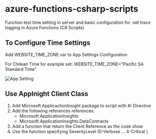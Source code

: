 # azure-functions-csharp-scripts


Function test time setting in server and basic configuration for .net trace logging in Azure Functions (C# Scripts)

## To Configure Time Settings

Add WEBSITE_TIME_ZONE var to App Settings Configuration

For Chilean Time for example set: 
WEBSITE_TIME_ZONE="Pacific SA Standard Time"

![App Setting](https://docs.microsoft.com/en-us/azure/app-service/media/configure-common/open-ui.png)

## Use AppInight Client Class

1. Add Microsoft.ApplicactionInsight package to script with #r Directive
1. Add the following references references:
   - Microsoft.ApplicationInsights
   - Microsoft.ApplicationInsights.DataContracts
1. Add a function that return the Client Reference as the code show
1. Use the function specifying SeverityLevel (0-Verbose ... 4-Critical )


````C#

````



